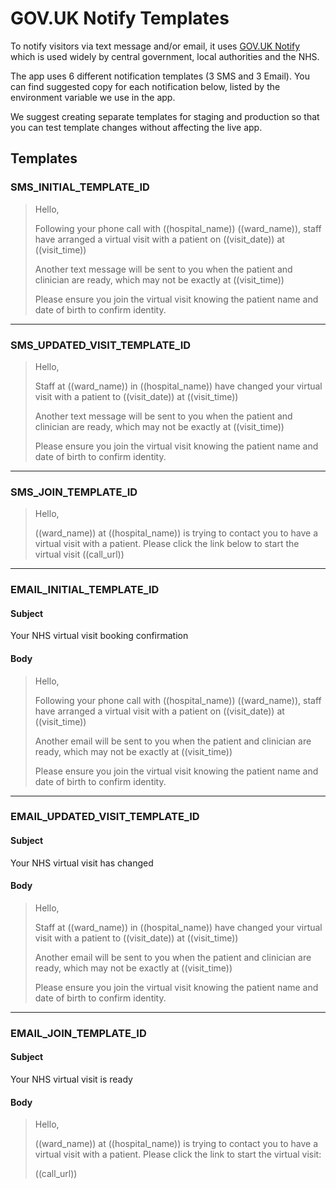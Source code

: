 # GOV.UK Notify Templates

To notify visitors via text message and/or email, it uses [GOV.UK Notify](https://www.notifications.service.gov.uk) which is used widely by central government, local authorities and the NHS.

The app uses 6 different notification templates (3 SMS and 3 Email). You can find suggested copy for each notification below, listed by the environment variable we use in the app.

We suggest creating separate templates for staging and production so that you can test template changes without affecting the live app.

## Templates

### SMS_INITIAL_TEMPLATE_ID

> Hello,
>
> Following your phone call with ((hospital_name)) ((ward_name)), staff have arranged a virtual visit with a patient on ((visit_date)) at ((visit_time))
>
> Another text message will be sent to you when the patient and clinician are ready, which may not be exactly at ((visit_time))
>
> Please ensure you join the virtual visit knowing the patient name and date of birth to confirm identity.

---

### SMS_UPDATED_VISIT_TEMPLATE_ID

> Hello,
>
> Staff at ((ward_name)) in ((hospital_name)) have changed your virtual visit with a patient to ((visit_date)) at ((visit_time))
>
> Another text message will be sent to you when the patient and clinician are ready, which may not be exactly at ((visit_time))
>
> Please ensure you join the virtual visit knowing the patient name and date of birth to confirm identity.

---

### SMS_JOIN_TEMPLATE_ID

> Hello,
>
> ((ward_name)) at ((hospital_name)) is trying to contact you to have a virtual visit with a patient. Please click the link below to start the virtual visit
> ((call_url))

---

### EMAIL_INITIAL_TEMPLATE_ID

#### Subject

Your NHS virtual visit booking confirmation

#### Body

> Hello,
>
> Following your phone call with ((hospital_name)) ((ward_name)), staff have arranged a virtual visit with a patient on ((visit_date)) at ((visit_time))
>
> Another email will be sent to you when the patient and clinician are ready, which may not be exactly at ((visit_time))
>
> Please ensure you join the virtual visit knowing the patient name and date of birth to confirm identity.

---

### EMAIL_UPDATED_VISIT_TEMPLATE_ID

#### Subject

Your NHS virtual visit has changed

#### Body

> Hello,
>
> Staff at ((ward_name)) in ((hospital_name)) have changed your virtual visit with a patient to ((visit_date)) at ((visit_time))
>
> Another email will be sent to you when the patient and clinician are ready, which may not be exactly at ((visit_time))
>
> Please ensure you join the virtual visit knowing the patient name and date of birth to confirm identity.

---

### EMAIL_JOIN_TEMPLATE_ID

#### Subject

Your NHS virtual visit is ready

#### Body

> Hello,
>
> ((ward_name)) at ((hospital_name)) is trying to contact you to have a virtual visit with a patient. Please click the link to start the virtual visit:
>
> ((call_url))
